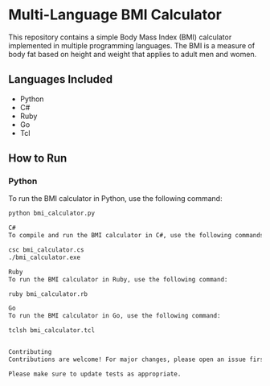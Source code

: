 # Multi-Language BMI Calculator

This repository contains a simple Body Mass Index (BMI) calculator implemented in multiple programming languages. The BMI is a measure of body fat based on height and weight that applies to adult men and women.

## Languages Included

- Python
- C#
- Ruby
- Go
- Tcl

## How to Run

### Python

To run the BMI calculator in Python, use the following command:

```bash
python bmi_calculator.py

C#
To compile and run the BMI calculator in C#, use the following commands:

csc bmi_calculator.cs
./bmi_calculator.exe

Ruby
To run the BMI calculator in Ruby, use the following command:

ruby bmi_calculator.rb

Go
To run the BMI calculator in Go, use the following command:

tclsh bmi_calculator.tcl


Contributing
Contributions are welcome! For major changes, please open an issue first to discuss what you would like to change.

Please make sure to update tests as appropriate.
